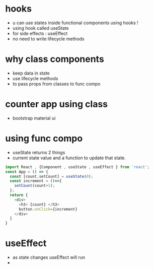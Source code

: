 # hooks
- u can use states inside functional components using hooks !
- using hook called useState 
- for side effects : useEffect
- no need to write lifecycle methods 
# why class components 
- keep data in state
- use lifecycle methods
- to pass props from classes to func compo
# counter app using class
- bootstrap material ui
# using func compo
- useState returns 2 things
- current state value and a function to update that state.
```js
import React , {Component , useState , useEffect } from 'react';
const App = () => {
  const [count,setCount] = useState(0); 
  const increment = ()=>{
    setCount(count+1);
  };
  return {
    <div>
      <h3> {count} </h3>
      button.onClick={increment}
    </div>
  }
}
```
# useEffect
- as state changes useEffect will run 
- 


```js

```
